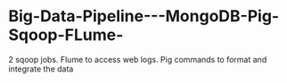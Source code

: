 # Big-Data-Pipeline---MongoDB-Pig-Sqoop-FLume-

2 sqoop jobs. Flume to access web logs. Pig commands to format and integrate the data
